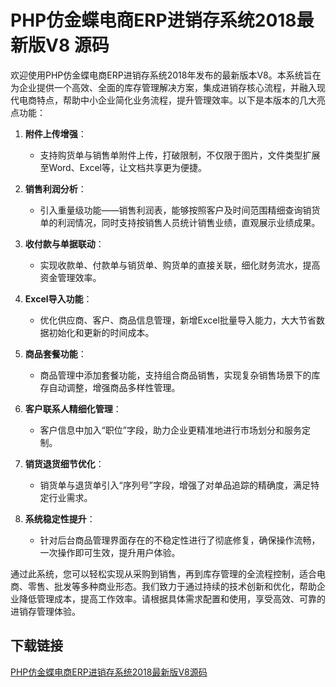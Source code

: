 # PHP仿金蝶电商ERP进销存系统2018最新版V8 源码

欢迎使用PHP仿金蝶电商ERP进销存系统2018年发布的最新版本V8。本系统旨在为企业提供一个高效、全面的库存管理解决方案，集成进销存核心流程，并融入现代电商特点，帮助中小企业简化业务流程，提升管理效率。以下是本版本的几大亮点功能：

1. **附件上传增强**：
   - 支持购货单与销售单附件上传，打破限制，不仅限于图片，文件类型扩展至Word、Excel等，让文档共享更为便捷。

2. **销售利润分析**：
   - 引入重量级功能——销售利润表，能够按照客户及时间范围精细查询销货单的利润情况，同时支持按销售人员统计销售业绩，直观展示业绩成果。

3. **收付款与单据联动**：
   - 实现收款单、付款单与销货单、购货单的直接关联，细化财务流水，提高资金管理效率。

4. **Excel导入功能**：
   - 优化供应商、客户、商品信息管理，新增Excel批量导入能力，大大节省数据初始化和更新的时间成本。

5. **商品套餐功能**：
   - 商品管理中添加套餐功能，支持组合商品销售，实现复杂销售场景下的库存自动调整，增强商品多样性管理。

6. **客户联系人精细化管理**：
   - 客户信息中加入“职位”字段，助力企业更精准地进行市场划分和服务定制。

7. **销货退货细节优化**：
   - 销货单与退货单引入“序列号”字段，增强了对单品追踪的精确度，满足特定行业需求。

8. **系统稳定性提升**：
   - 针对后台商品管理界面存在的不稳定性进行了彻底修复，确保操作流畅，一次操作即可生效，提升用户体验。

通过此系统，您可以轻松实现从采购到销售，再到库存管理的全流程控制，适合电商、零售、批发等多种商业形态。我们致力于通过持续的技术创新和优化，帮助企业降低管理成本，提高工作效率。请根据具体需求配置和使用，享受高效、可靠的进销存管理体验。

## 下载链接

[PHP仿金蝶电商ERP进销存系统2018最新版V8源码](https://pan.quark.cn/s/b5be77bce624)